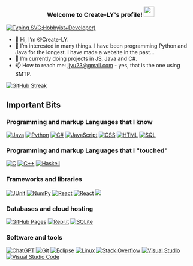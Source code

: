 <h3 align="center">
  Welcome to Create-LY's profile!
  <img src="https://media.giphy.com/media/hvRJCLFzcasrR4ia7z/giphy.gif" width="28">
</h3>

[![Typing SVG](https://readme-typing-svg.herokuapp.com?lines=Always+trying+to+learn+new+things!;I+love+to+program+in%3A;Java%2C+Python+and+C%23!;I+make+unique+things+...+sometimes+:);Hobbyist+Developer)](https://git.io/typing-svg)

- 👋 Hi, I’m @Create-LY.
- 👀 I’m interested in many things. I have been programming Python and Java for the longest. I have made a website in the past...
- 🌱 I’m currently doing projects in JS, Java and C#.
- 📫 How to reach me: ljyu23@gmail.com - yes, that is the one using SMTP.


[![GitHub Streak](https://github-readme-streak-stats.herokuapp.com?user=Creator-LY&theme=horizon)](https://git.io/streak-stats)

## Important Bits

### Programming and markup Languages that I know

<p>
    <a href="https://www.java.com"><img alt="Java" src="https://img.shields.io/badge/Java-007396.svg?logo=java&logoColor=white&style=plastic"></a>
    <a href="https://www.python.org"><img alt="Python" src="https://img.shields.io/badge/Python-14354C.svg?logo=python&logoColor=white&style=plastic"></a>
    <a href="https://learn.microsoft.com/en-us/dotnet/csharp/"><img alt="C#" src="https://custom-icon-badges.herokuapp.com/badge/C%23-68217A.svg?logo=cs2&logoColor=white&style=plastic"></a>
    <a href="https://developer.mozilla.org/en-US/docs/Web/JavaScript"><img alt="JavaScript" src="https://img.shields.io/badge/JavaScript-F7DF1E.svg?logo=javascript&logoColor=black&style=plastic"></a>
    <a href="https://www.w3.org/Style/CSS/Overview.en.html"><img alt="CSS" src="https://img.shields.io/badge/CSS-1572B6.svg?logo=css3&logoColor=white&style=plastic"></a>
    <a href="https://www.w3.org/html/"><img alt="HTML" src="https://img.shields.io/badge/HTML-E34F26.svg?logo=html5&logoColor=white&style=plastic"></a>
    <a href="https://dev.mysql.com/doc/"><img alt="SQL" src="https://custom-icon-badges.herokuapp.com/badge/SQL-025E8C.svg?logo=database&logoColor=white&style=plastic"></a>
</p>

### Programming and markup Languages that I "touched"

<a href="https://devdocs.io/c/"><img alt="C" src="https://img.shields.io/badge/c-%2300599C.svg?style=for-the-badge&logo=c&logoColor=white&style=plastic"></a>
<a href="https://devdocs.io/cpp/"><img alt="C++" src="https://img.shields.io/badge/c++-%2300599C.svg?style=for-the-badge&logo=c%2B%2B&logoColor=white&style=plastic"></a>
<a href="https://www.haskell.org/documentation/"><img alt="Haskell" src="https://img.shields.io/badge/Haskell-5e5086?style=for-the-badge&logo=haskell&logoColor=white"></a>

### Frameworks and libraries

<p>
    <a href="#"><img alt="JUnit" src="https://custom-icon-badges.herokuapp.com/badge/JUnit-25A162.svg?logo=check-circle&logoColor=white&style=plastic"></a>
    <a href="#"><img alt="NumPy" src="https://img.shields.io/badge/Numpy-013243.svg?logo=numpy&logoColor=white&style=plastic"></a>
    <a href="https://reactjs.org/"><img alt="React" src="https://img.shields.io/badge/react-%2320232a.svg?style=for-the-badge&logo=react&logoColor=%2361DAFB"></a>
    <a href="https://vuejs.org/guide/introduction.html"><img alt="React" src="https://img.shields.io/badge/vuejs-%2335495e.svg?style=for-the-badge&logo=vuedotjs&logoColor=%234FC08D"></a>  
    <a href="https://spring.io/"><img src="https://img.shields.io/badge/spring-%236DB33F.svg?style=for-the-badge&logo=spring&logoColor=white"></a> 
</p>

### Databases and cloud hosting

<p>
    <a href="#"><img alt="GitHub Pages" src="https://img.shields.io/badge/GitHub%20Pages-327FC7.svg?logo=github&logoColor=white&style=plastic"></a>
    <a href="#"><img alt="Repl.it" src="https://img.shields.io/badge/Repl.it-0D101E.svg?logo=Replit&logoColor=white&style=plastic"></a>
    <a href="#"><img alt="SQLite" src ="https://img.shields.io/badge/SQLite-07405e.svg?logo=sqlite&logoColor=white&style=plastic"></a>
</p>

### Software and tools

<p>
    <a href="#"><img alt="ChatGPT" src="https://img.shields.io/badge/chatGPT-74aa9c?style=for-the-badge&logo=openai&logoColor=white"></a>
    <a href="#"><img alt="Git" src="https://img.shields.io/badge/Git-F05033.svg?logo=git&logoColor=white&style=plastic"></a>
    <a href="#"><img alt="Eclipse" src="https://img.shields.io/badge/Eclipse-FE7A16.svg?style=for-the-badge&logo=Eclipse&logoColor=white"></a>
    <a href="#"><img alt="Linux" src="https://img.shields.io/badge/Linux-FCC624?style=for-the-badge&logo=linux&logoColor=black&style=plastic"></a>
    <a href="#"><img alt="Stack Overflow" src="https://img.shields.io/badge/-Stack%20Overflow-FE7A16?logo=stack-overflow&logoColor=white&style=plastic"></a>
    <a href="#"><img alt="Visual Studio" src="https://img.shields.io/badge/Visual%20Studio-5C2D91.svg?style=for-the-badge&logo=visual-studio&logoColor=white&style=plastic"></a>
    <a href="#"><img alt="Visual Studio Code" src="https://img.shields.io/badge/Visual%20Studio%20Code-0078d7.svg?logo=visual-studio-code&logoColor=white&style=plastic"></a>
</p>

<!---
Creator-LY/Creator-LY is a ✨ special ✨ repository because its `README.md` (this file) appears on your GitHub profile.
You can click the Preview link to take a look at your changes.
--->
